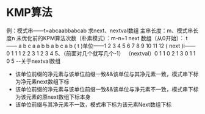 


# KMP算法
例：模式串——t=abcaabbabcab
求next、nextval数组
主串长度：m、模式串长度n
未优化前的KPM算法次数（朴素模式）：m-n+1
next 数组（从0开始）：
t      ——     a b c a a b b a b c a b
     ( t )单位——1 2 3  4 5 6 7 8 9 10 11 12
( next )i—— 0 1 1 1 2 2 3 1 2 3 4 5、（前面对几个就写几个-1）
（nextval）0 1 1 0 2 1 3 0 1 1 0 5
--关于nextval数组
- 该单位前缀的净元素与该单位前缀一致&&该单位与其净元素一致，模式串下标为净元素next数组下标
- 该单位前缀的净元素与该单位前缀一致&&该单位与净元素不一致，模式串下标为该元素的原next数组下标本身
- 该单位前缀与其净元素不一致，模式串下标为该元素Next数组下标
  

<!--stackedit_data:
eyJoaXN0b3J5IjpbLTY0Njc2NzQ1NywtMTEwOTI3MTk4MywtMj
A3OTIwOTgwNiwxNzIzMDAyODk3LDIwOTg2NjcyMTUsLTMzNTQ0
OTYxMCwtMTY4NzkyNjM3OF19
-->
